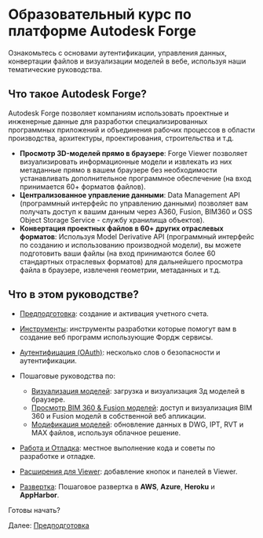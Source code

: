 # Образовательный курс по платформе Autodesk Forge

Ознакомьтесь с основами аутентификации, управления данных, конвертации файлов и визуализации моделей в вебе, используя наши тематические руководства.

## Что такое Autodesk Forge?

Autodesk Forge позволяет компаниям использовать проектные и инженерные данные для разработки специализированных программных приложений и объединения рабочих процессов в области производства, архитектуры, проектирования, строительства и т.д.

- **Просмотр 3D-моделей прямо в браузере**: Forge Viewer позволяет визуализировать информационные модели и извлекать из них метаданные прямо в вашем браузере без необходимости устанавливать дополнительное программное обеспечение (на вход принимается 60+ форматов файлов).
- **Централизованное управление данными**: Data Management API (программный интерфейс по управлению данными) позволяет вам получать доступ к вашим данным через A360, Fusion, BIM360 и OSS Object Storage Service - службу хранилища объектов). 
- **Конвертация проектных файлов в 60+ других отраслевых форматов**: Используя Model Derivative API (программный интерфейс по созданию и использованию производной модели), вы можете подготовить ваши файлы (на вход принимаются более 60 стандартных отраслевых форматов) для дальнейшего просмотра файла в браузере, извлеченя геометрии, метаданных и т.д.


## Что в этом руководстве?

- [Предподготовка](account/): создание и активация учетного счета.
- [Инструменты](environment/tools/): инструменты разработки которые помогут вам в создание веб программ использующие Фордж сервисы.
- [Аутентифицация (OAuth)](oauth/): несколько слов о безопасности и аутентификации.
- Пошаговые руководства по: 
  - [Визуализация моделей](tutorials/viewmodels): загрузка и визуализация 3д моделей в браузере.
  - [Просмотр BIM 360 & Fusion моделей](tutorials/viewhubmodels): доступ и визуализация BIM 360 и Fusion моделй в собственной веб апликации.
  - [Модификация моделей](tutorials/modifymodels): обновление данных в DWG, IPT, RVT и MAX файлов, используя облачное решение.
- [Работа и Отладка](environment/rundebug/readme.md): местное выполнение кода и советы по разработке и отладке.
- [Расширения для Viewer](tutorials/extensions.md): добавление кнопок и панелей в Viewer.

- [Развертка](deployment/): Пошаговое развертка в **AWS**, **Azure**, **Heroku** и **AppHarbor**.

Готовы начать? 

Далее: [Предподготовка](account/)

